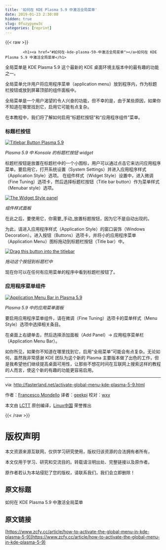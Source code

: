 ```yaml
---
title: '如何在 KDE Plasma 5.9 中激活全局菜单' 
date: 2019-01-23 2:30:08
hidden: true
slug: 0fuzypyew3c
categories: [reprint]
---
```


{{< raw >}}

            <h1><a href="#如何在-kde-plasma-59-中激活全局菜单"></a>如何在 KDE Plasma 5.9 中激活全局菜单</h1>
<p>全局菜单是 KDE Plasma 5.9 这个最新的 KDE 桌面环境主版本中的最有趣的功能之一。</p>
<p>全局菜单允许用户将应用程序菜单（application menu）放到程序内，作为标题栏按钮或放到屏幕顶部的组件面板中。</p>
<p>全局菜单是一个用户渴望的令人兴奋的功能，但不幸的是，由于某些原因，如果你不知道在哪里找到它，启用它可能有点复杂。</p>
<p>在本教程中，我们将了解如何启用“标题栏按钮”和“应用程序组件”菜单。</p>
<h3><a href="#标题栏按钮"></a>标题栏按钮</h3>
<p><a href="http://fasterland.net/wp-content/uploads/2017/02/plasma-59-titlebar-button.png"><img src="https://p1.ssl.qhimg.com/t0119acc2ef1384f36b.png" alt="Titlebar Button Plasma 5.9"></a></p>
<p><em>Plasma 5.9 中 Konsole 的标题栏按钮 widget</em></p>
<p>标题栏按钮是放置在标题栏中的一个小图标，用户可以通过点击它来访问应用程序菜单。要启用它，打开系统设置（System Settings）并进入应用程序样式（Application Style）选项。 在组件样式（Widget Style）设置中，进入微调（Fine Tuning）选项卡，然后选择标题栏按钮（Title bar button）作为菜单样式（Menubar style）选项。</p>
<p><a href="http://fasterland.net/wp-content/uploads/2017/02/plasma-59-widget-style-panel.png"><img src="https://p1.ssl.qhimg.com/t013806113280c939be.png" alt="The Widget Style panel"></a></p>
<p><em>组件样式面板</em></p>
<p>在此之后，要使用它，你需要_手动_放置标题按钮，因为它不是自动出现的。</p>
<p>为此，请进入应用程序样式（Application Style）的窗口装饰（Windows Decoration）。进入按钮（Buttons）选项卡，并将小的应用程序菜单（Application Menu）图标拖动到标题栏按钮（Title bar）中。</p>
<p><a href="http://fasterland.net/wp-content/uploads/2017/02/plasma59-titlebar-drag-button.png"><img src="https://p4.ssl.qhimg.com/t019396fe47be940c5e.png" alt="Drag this button into the titlebar"></a></p>
<p><em>拖动这个按钮到标题栏中</em></p>
<p>现在你可以在任何有应用菜单的程序中看到标题栏按钮了。</p>
<h3><a href="#应用程序菜单组件"></a>应用程序菜单组件</h3>
<p><a href="http://fasterland.net/wp-content/uploads/2017/02/plasma59-application-menu-bar.jpg"><img src="https://p0.ssl.qhimg.com/t01c9a2dd147d870226.jpg" alt="Application Menu Bar in Plasma 5.9"></a></p>
<p><em>Plasma 5.9 中的应用菜单面板</em></p>
<p>要启用应用程序菜单组件，请在微调（Fine Tuning）选项卡的菜单样式（Menu Style）选项中选择相关条目。</p>
<p>在桌面上右键单击，然后选择添加面板（Add Panel）-&gt; 应用程序菜单栏（Application Menu Bar）。</p>
<p>如你所见，如果你不知道在哪里找到它，启用“全局菜单”可能会有点复杂。无论如何，虽然我非常感谢 KDE 团队为这个新的 Plasma 主要版本做了出色的工作，但是我希望他们继续提高桌面可用性，让那些不想花时间在互联网上搜索这样的教程的人而言，使这个新的有趣的功能更容易启用。</p>
<hr>
<p>via: <a href="http://fasterland.net/activate-global-menu-kde-plasma-5-9.html">http://fasterland.net/activate-global-menu-kde-plasma-5-9.html</a></p>
<p>作者：<a href="http://fasterland.net/">Francesco Mondello</a> 译者：<a href="https://github.com/geekpi">geekpi</a> 校对：<a href="https://github.com/wxy">wxy</a></p>
<p>本文由 <a href="https://github.com/LCTT/TranslateProject">LCTT</a> 原创编译，<a href="https://linux.cn/">Linux中国</a> 荣誉推出</p>

          
{{< /raw >}}

# 版权声明
本文资源来源互联网，仅供学习研究使用，版权归该资源的合法拥有者所有，

本文仅用于学习、研究和交流目的。转载请注明出处、完整链接以及原作者。

原作者若认为本站侵犯了您的版权，请联系我们，我们会立即删除！

## 原文标题
如何在 KDE Plasma 5.9 中激活全局菜单

## 原文链接
[https://www.zcfy.cc/article/how-to-activate-the-global-menu-in-kde-plasma-5-9](https://www.zcfy.cc/article/how-to-activate-the-global-menu-in-kde-plasma-5-9)

